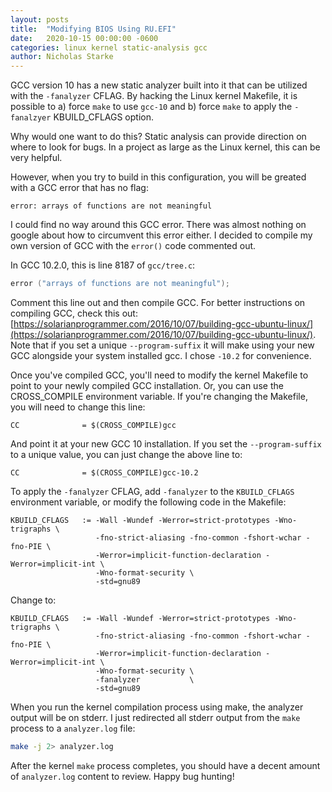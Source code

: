 ```yaml
---
layout: posts
title:  "Modifying BIOS Using RU.EFI"
date:   2020-10-15 00:00:00 -0600
categories: linux kernel static-analysis gcc
author: Nicholas Starke
---
```


GCC version 10 has a new static analyzer built into it that can be utilized with the `-fanalyzer` CFLAG.  By hacking the Linux kernel Makefile, it is possible to a) force `make` to use `gcc-10` and b) force `make` to apply the `-fanalzyer` KBUILD_CFLAGS option. 

Why would one want to do this? Static analysis can provide direction on where to look for bugs.  In a project as large as the Linux kernel, this can be very helpful.

However, when you try to build in this configuration, you will be greated with a GCC error that has no flag:

```
error: arrays of functions are not meaningful 
```

I could find no way around this GCC error.  There was almost nothing on google about how to circumvent this error either. I decided to compile my own version of GCC with the `error()` code commented out. 

In GCC 10.2.0, this is line 8187 of `gcc/tree.c`:

```c
error ("arrays of functions are not meaningful");
```

Comment this line out and then compile GCC. For better instructions on compiling GCC, check this out: [https://solarianprogrammer.com/2016/10/07/building-gcc-ubuntu-linux/](https://solarianprogrammer.com/2016/10/07/building-gcc-ubuntu-linux/).  Note that if you set a unique `--program-suffix` it will make using your new GCC alongside your system installed gcc.  I chose `-10.2` for convenience.

Once you've compiled GCC, you'll need to modify the kernel Makefile to point to your newly compiled GCC installation. Or, you can use the CROSS_COMPILE environment variable.  If you're changing the Makefile, you will need to change this line:

```make
CC              = $(CROSS_COMPILE)gcc
```
And point it at your new GCC 10 installation.  If you set the `--program-suffix` to a unique value, you can just change the above line to:

```make
CC              = $(CROSS_COMPILE)gcc-10.2
```

To apply the `-fanalyzer` CFLAG, add `-fanalyzer` to the `KBUILD_CFLAGS` environment variable, or modify the following code in the Makefile:

```make
KBUILD_CFLAGS   := -Wall -Wundef -Werror=strict-prototypes -Wno-trigraphs \
                   -fno-strict-aliasing -fno-common -fshort-wchar -fno-PIE \
                   -Werror=implicit-function-declaration -Werror=implicit-int \
                   -Wno-format-security \
                   -std=gnu89
```

Change to:

```
KBUILD_CFLAGS   := -Wall -Wundef -Werror=strict-prototypes -Wno-trigraphs \
                   -fno-strict-aliasing -fno-common -fshort-wchar -fno-PIE \
                   -Werror=implicit-function-declaration -Werror=implicit-int \
                   -Wno-format-security \
                   -fanalyzer           \
                   -std=gnu89
```

When you run the kernel compilation process using make, the analyzer output will be on stderr.  I just redirected all stderr output from the `make` process to a `analyzer.log` file:

```bash
make -j 2> analyzer.log
```

After the kernel `make` process completes, you should have a decent amount of `analyzer.log` content to review.  Happy bug hunting!
